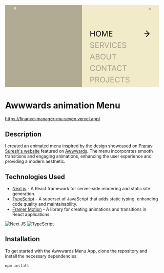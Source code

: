 ![Imagem do Aplicativo](/public/app.png)


# Awwwards animation Menu

https://finance-manager-mu-seven.vercel.app/

## Description
I created an animated menu inspired by the design showcased on [Pranav Suresh's website](https://www.pranavsuresh.com/) featured on [Awwwards](https://Awwwards.com). The menu incorporates smooth transitions and engaging animations, enhancing the user experience and providing a modern aesthetic. 

## Technologies Used
- [Next.js](https://nextjs.org/) - A React framework for server-side rendering and static site generation.
- [TypeScript](https://www.typescriptlang.org/) - A superset of JavaScript that adds static typing, enhancing code quality and maintainability.
- [Framer Motion](https://www.framer.com/docs/) - A library for creating animations and transitions in React applications.

![Next JS](https://img.shields.io/badge/Next-black?style=for-the-badge&logo=next.js&logoColor=white) ![TypeScript](https://img.shields.io/badge/typescript-%23007ACC.svg?style=for-the-badge&logo=typescript&logoColor=white) 


## Installation
To get started with the Awwwards Menu App, clone the repository and install the necessary dependencies:

```bash
npm install
```